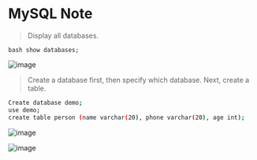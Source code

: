 # MySQL Note

> Display all databases.
 
```bash show databases; ```

![image](https://github.com/user-attachments/assets/104ba31a-17c5-49ca-b27d-f5414e0641e5)
> 

> Create a database first, then specify which database. Next, create a table.

```bash
Create database demo;
use demo;
create table person (name varchar(20), phone varchar(20), age int);
```

![image](https://github.com/user-attachments/assets/34c1e8cb-b6a0-4aae-83cb-009b3d2d6a97)

![image](https://github.com/user-attachments/assets/e21cb20b-8051-4c09-98a0-c1622b04c843)



